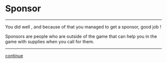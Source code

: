 # Sponsor
---
You did well , and because of that you managed to get a sponsor, good job !

Sponsors are people who are outside of the game that can help you in the game with supplies when you call for them. 

---

[continue](9-entering-arena.md)


